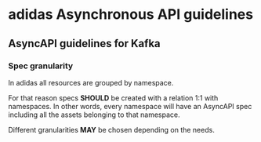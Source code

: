 # adidas Asynchronous API guidelines

## AsyncAPI guidelines for Kafka

### Spec granularity

In adidas all resources are grouped by namespace. 

For that reason specs **SHOULD** be created with a relation 1:1 with namespaces. In other words, every namespace will have an AsyncAPI spec including all the assets belonging to that namespace.

Different granularities **MAY** be chosen depending on the needs. 